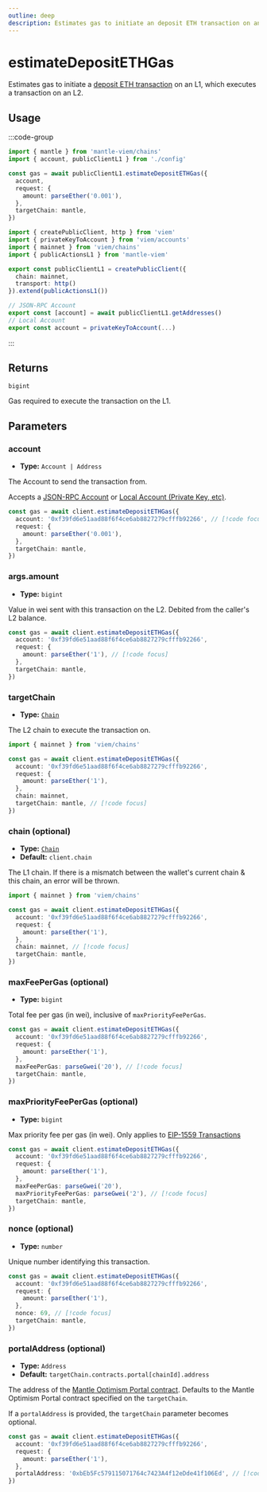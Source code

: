 ```yaml
---
outline: deep
description: Estimates gas to initiate an deposit ETH transaction on an L1, which executes a transaction on an L2.
---
```


# estimateDepositETHGas

Estimates gas to initiate a [deposit ETH transaction](https://github.com/mantlenetworkio/mantle-v2/blob/v1.0.0-alpha.1/packages/contracts-bedrock/contracts/L1/L1StandardBridge.sol#L162) on an L1, which executes a transaction on an L2.

## Usage

:::code-group

```ts [example.ts]
import { mantle } from 'mantle-viem/chains'
import { account, publicClientL1 } from './config'

const gas = await publicClientL1.estimateDepositETHGas({
  account,
  request: {
    amount: parseEther('0.001'),
  },
  targetChain: mantle,
})
```

```ts [config.ts]
import { createPublicClient, http } from 'viem'
import { privateKeyToAccount } from 'viem/accounts'
import { mainnet } from 'viem/chains'
import { publicActionsL1 } from 'mantle-viem'

export const publicClientL1 = createPublicClient({
  chain: mainnet,
  transport: http()
}).extend(publicActionsL1())

// JSON-RPC Account
export const [account] = await publicClientL1.getAddresses()
// Local Account
export const account = privateKeyToAccount(...)
```

:::

## Returns

`bigint`

Gas required to execute the transaction on the L1.

## Parameters

### account

- **Type:** `Account | Address`

The Account to send the transaction from.

Accepts a [JSON-RPC Account](https://viem.sh/docs/clients/wallet#json-rpc-accounts) or [Local Account (Private Key, etc)](https://viem.sh/docs/clients/wallet#local-accounts-private-key-mnemonic-etc).

```ts
const gas = await client.estimateDepositETHGas({
  account: '0xf39fd6e51aad88f6f4ce6ab8827279cfffb92266', // [!code focus]
  request: {
    amount: parseEther('0.001'),
  },
  targetChain: mantle,
})
```

### args.amount

- **Type:** `bigint`

Value in wei sent with this transaction on the L2. Debited from the caller's L2 balance.

```ts
const gas = await client.estimateDepositETHGas({
  account: '0xf39fd6e51aad88f6f4ce6ab8827279cfffb92266',
  request: {
    amount: parseEther('1'), // [!code focus]
  },
  targetChain: mantle,
})
```

### targetChain

- **Type:** [`Chain`](https://viem.sh/docs/glossary/types#chain)

The L2 chain to execute the transaction on.

```ts
import { mainnet } from 'viem/chains'

const gas = await client.estimateDepositETHGas({
  account: '0xf39fd6e51aad88f6f4ce6ab8827279cfffb92266',
  request: {
    amount: parseEther('1'),
  },
  chain: mainnet,
  targetChain: mantle, // [!code focus]
})
```

### chain (optional)

- **Type:** [`Chain`](https://viem.sh/docs/glossary/types#chain)
- **Default:** `client.chain`

The L1 chain. If there is a mismatch between the wallet's current chain & this chain, an error will be thrown.

```ts
import { mainnet } from 'viem/chains'

const gas = await client.estimateDepositETHGas({
  account: '0xf39fd6e51aad88f6f4ce6ab8827279cfffb92266',
  request: {
    amount: parseEther('1'),
  },
  chain: mainnet, // [!code focus]
  targetChain: mantle,
})
```

### maxFeePerGas (optional)

- **Type:** `bigint`

Total fee per gas (in wei), inclusive of `maxPriorityFeePerGas`.

```ts
const gas = await client.estimateDepositETHGas({
  account: '0xf39fd6e51aad88f6f4ce6ab8827279cfffb92266',
  request: {
    amount: parseEther('1'),
  },
  maxFeePerGas: parseGwei('20'), // [!code focus]
  targetChain: mantle,
})
```

### maxPriorityFeePerGas (optional)

- **Type:** `bigint`

Max priority fee per gas (in wei). Only applies to [EIP-1559 Transactions](https://viem.sh/docs/glossary/terms#eip-1559-transaction)

```ts
const gas = await client.estimateDepositETHGas({
  account: '0xf39fd6e51aad88f6f4ce6ab8827279cfffb92266',
  request: {
    amount: parseEther('1'),
  },
  maxFeePerGas: parseGwei('20'),
  maxPriorityFeePerGas: parseGwei('2'), // [!code focus]
  targetChain: mantle,
})
```

### nonce (optional)

- **Type:** `number`

Unique number identifying this transaction.

```ts
const gas = await client.estimateDepositETHGas({
  account: '0xf39fd6e51aad88f6f4ce6ab8827279cfffb92266',
  request: {
    amount: parseEther('1'),
  },
  nonce: 69, // [!code focus]
  targetChain: mantle,
})
```

### portalAddress (optional)

- **Type:** `Address`
- **Default:** `targetChain.contracts.portal[chainId].address`

The address of the [Mantle Optimism Portal contract](https://github.com/mantlenetworkio/mantle-v2/blob/v1.0.0-alpha.1/packages/contracts-bedrock/contracts/L1/OptimismPortal.sol). Defaults to the Mantle Optimism Portal contract specified on the `targetChain`.

If a `portalAddress` is provided, the `targetChain` parameter becomes optional.

```ts
const gas = await client.estimateDepositETHGas({
  account: '0xf39fd6e51aad88f6f4ce6ab8827279cfffb92266',
  request: {
    amount: parseEther('1'),
  },
  portalAddress: '0xbEb5Fc579115071764c7423A4f12eDde41f106Ed', // [!code focus]
})
```
